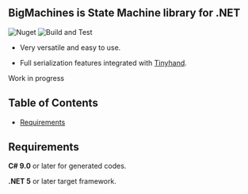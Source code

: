 ## BigMachines is State Machine library for .NET
![Nuget](https://img.shields.io/nuget/v/BigMachines) ![Build and Test](https://github.com/archi-Doc/BigMachines/workflows/Build%20and%20Test/badge.svg)

- Very versatile and easy to use.

- Full serialization features integrated with [Tinyhand](https://github.com/archi-Doc/Tinyhand).

  

Work in progress



## Table of Contents

- [Requirements](#requirements)



## Requirements

**C# 9.0** or later for generated codes.

**.NET 5** or later target framework.





